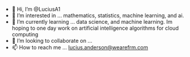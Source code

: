 - 👋 Hi, I’m @LuciusA1
- 👀 I’m interested in ... mathematics, statistics, machine learning, and ai.
- 🌱 I’m currently learning ... data science, and machine learning. Im hoping to one day work on artificial intelligence algorithms for cloud computing
- 💞️ I’m looking to collaborate on ...
- 📫 How to reach me ... lucius.anderson@wearefrm.com

<!---
LuciusA1/LuciusA1 is a ✨ special ✨ repository because its `README.md` (this file) appears on your GitHub profile.
You can click the Preview link to take a look at your changes.
--->
